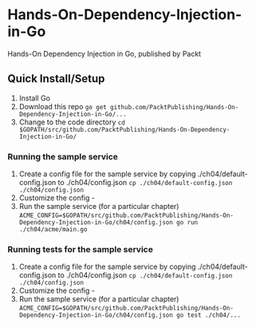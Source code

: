 # Hands-On-Dependency-Injection-in-Go
Hands-On Dependency Injection in Go, published by Packt

## Quick Install/Setup

1. Install Go
1. Download this repo `go get github.com/PacktPublishing/Hands-On-Dependency-Injection-in-Go/...`
1. Change to the code directory `cd $GOPATH/src/github.com/PacktPublishing/Hands-On-Dependency-Injection-in-Go/`

### Running the sample service
1. Create a config file for the sample service by copying ./ch04/default-config.json to ./ch04/config.json 
`cp ./ch04/default-config.json ./ch04/config.json`
1. Customize the config -
1. Run the sample service (for a particular chapter) `ACME_CONFIG=$GOPATH/src/github.com/PacktPublishing/Hands-On-Dependency-Injection-in-Go/ch04/config.json go run ./ch04/acme/main.go` 

### Running tests for the sample service
1. Create a config file for the sample service by copying ./ch04/default-config.json to ./ch04/config.json 
`cp ./ch04/default-config.json ./ch04/config.json`
1. Customize the config -
1. Run the sample service (for a particular chapter) `ACME_CONFIG=$GOPATH/src/github.com/PacktPublishing/Hands-On-Dependency-Injection-in-Go/ch04/config.json go test ./ch04/...` 

